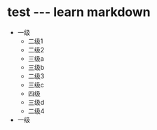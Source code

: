 # test --- learn markdown
- 一级
  - 二级1
  - 二级2
   - 三级a
   - 三级b
  - 二级3
   - 三级c
    - 四级
   - 三级d
  - 二级4
- 一级
